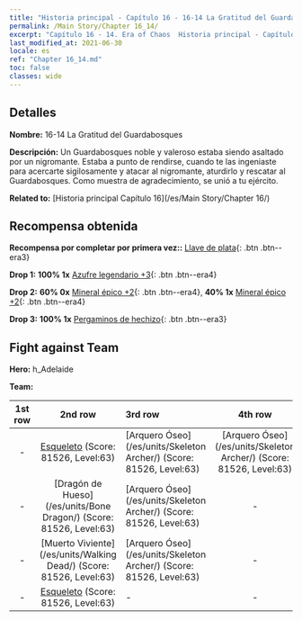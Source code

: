```yaml
---
title: "Historia principal - Capítulo 16 - 16-14 La Gratitud del Guardabosques"
permalink: /Main Story/Chapter 16_14/
excerpt: "Capítulo 16 - 14. Era of Chaos  Historia principal - Capítulo 16_14. 16-14 La Gratitud del Guardabosques"
last_modified_at: 2021-06-30
locale: es
ref: "Chapter 16_14.md"
toc: false
classes: wide
---
```


## Detalles

 **Nombre:** 16-14 La Gratitud del Guardabosques

 **Descripción:** Un Guardabosques noble y valeroso estaba siendo asaltado por un nigromante. Estaba a punto de rendirse, cuando te las ingeniaste para acercarte sigilosamente y atacar al nigromante, aturdirlo y rescatar al Guardabosques. Como muestra de agradecimiento, se unió a tu ejército.

 **Related to:** [Historia principal Capítulo 16](/es/Main Story/Chapter 16/)

## Recompensa obtenida

 **Recompensa por completar por primera vez::** [Llave de plata](/ItemsES/con_693/){: .btn .btn--era3}

 **Drop 1:** **100% 1x** [Azufre legendario +3](/ItemsES/mat_57/){: .btn .btn--era4}

 **Drop 2:** **60% 0x** [Mineral épico +2](/ItemsES/mat_47/){: .btn .btn--era4}, **40% 1x** [Mineral épico +2](/ItemsES/mat_47/){: .btn .btn--era4}

 **Drop 3:** **100% 1x** [Pergaminos de hechizo](/ItemsES/con_694/){: .btn .btn--era3}


## Fight against Team
 **Hero:** h_Adelaide

 **Team:**


  | 1st row | 2nd row | 3rd row | 4th row |
  |:----:|:----:|:----|:----:|
  | - | [Esqueleto](/es/units/Skeleton/) (Score: 81526, Level:63)  | [Arquero Óseo](/es/units/Skeleton Archer/) (Score: 81526, Level:63)  | [Arquero Óseo](/es/units/Skeleton Archer/) (Score: 81526, Level:63)  |
  | - | [Dragón de Hueso](/es/units/Bone Dragon/) (Score: 81526, Level:63)  | [Arquero Óseo](/es/units/Skeleton Archer/) (Score: 81526, Level:63)  | - |
  | - | [Muerto Viviente](/es/units/Walking Dead/) (Score: 81526, Level:63)  | [Arquero Óseo](/es/units/Skeleton Archer/) (Score: 81526, Level:63)  | - |
  | - | [Esqueleto](/es/units/Skeleton/) (Score: 81526, Level:63)  | - | - |


